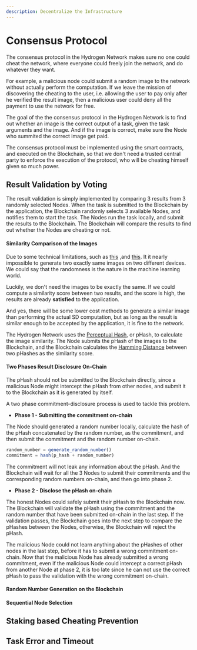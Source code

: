 ```yaml
---
description: Decentralize the Infrastructure
---
```


# Consensus Protocol

The consensus protocol in the Hydrogen Network makes sure no one could cheat the network, where everyone could freely join the network, and do whatever they want.

For example, a malicious node could submit a random image to the network without actually perform the computation. If we leave the mission of discovering the cheating to the user, i.e. allowing the user to pay only after he verified the result image, then a malicious user could deny all the payment to use the network for free.

The goal of the the consensus protocol in the Hydrogen Network is to find out whether an image is the correct output of a task, given the task arguments and the image. And if the image is correct, make sure the Node who summited the correct image get paid.

The consensus protocol must be implemented using the smart contracts, and executed on the Blockchain, so that we don't need a trusted central party to enforce the execution of the protocol, who will be cheating himself given so much power.

## Result Validation by Voting

The result validation is simply implemented by comparing 3 results from 3 randomly selected Nodes. When the task is submitted to the Blockchain by the application, the Blockchain randomly selects 3 available Nodes, and notifies them to start the task. The Nodes run the task locally, and submit the results to the Blockchain. The Blockchain will compare the results to find out whether the Nodes are cheating or not.

#### Similarity Comparison of the Images

Due to some technical limitations, such as [this](https://github.com/pytorch/pytorch/issues/87992) ,and [this](https://pytorch.org/docs/stable/notes/randomness.html). It it nearly impossible to generate two exactly same images on two different devices. We could say that the randomness is the nature in the machine learning world.

Luckily, we don't need the images to be exactly the same. If we could compute a similarity score between two results, and the score is high, the results are already **satisfied** to the application.&#x20;

And yes, there will be some lower cost methods to generate a similar image than performing the actual SD computation, but as long as the result is similar enough to be accepted by the application, it is fine to the network.

The Hydrogen Network uses the [Perceptual Hash](https://apiumhub.com/tech-blog-barcelona/introduction-perceptual-hashes-measuring-similarity/), or pHash, to calculate the image similarity. The Node submits the pHash of the images to the Blockchain, and the Blockchain calculates the [Hamming Distance](https://en.wikipedia.org/wiki/Hamming\_distance) between two pHashes as the similarity score.

#### Two Phases Result Disclosure On-Chain

The pHash should not be submitted to the Blockchain directly, since a malicious Node might intercept the pHash from other nodes, and submit it to the Blockchain as it is generated by itself.

A two phase commitment-disclosure process is used to tackle this problem.

* **Phase 1 - Submitting the commitment on-chain**

The Node should generated a random number locally, calculate the hash of the pHash concatenated by the random number, as the commitment, and then submit the commitment and the random number on-chain.

```javascript
random_number = generate_random_number()
commitment = hash(p_hash + random_number)
```

The commitment will not leak any information about the pHash. And the Blockchain will wait for all the 3 Nodes to submit their commitments and the corresponding random numbers on-chain, and then go into phase 2.

* **Phase 2 - Disclose the pHash on-chain**

The honest Nodes could safely submit their pHash to the Blockchain now. The Blockchain will validate the pHash using the commitment and the random number that have been submitted on-chain in the last step. If the validation passes, the Blockchain goes into the next step to compare the pHashes between the Nodes, otherwise, the Blockchain will reject the pHash.

The malicious Node could not learn anything about the pHashes of other nodes in the last step, before it has to submit a wrong commitment on-chain. Now that the malicious Node has already submitted a wrong commitment, even if the malicious Node could intercept a correct pHash from another Node at phase 2, it is too late since he can not use the correct pHash to pass the validation with the wrong commitment on-chain.&#x20;

#### Random Number Generation on the Blockchain

#### Sequential Node Selection

## Staking based Cheating Prevention

## Task Error and Timeout

